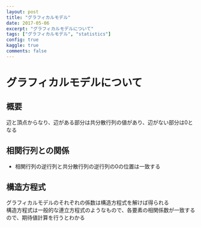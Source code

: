 ```yaml
---
layout: post
title: "グラフィカルモデル"
date: 2017-05-06
excerpt: "グラフィカルモデルについて"
tags: ["グラフィカルモデル", "statistics"]
config: true
kaggle: true
comments: false
---
```


# グラフィカルモデルについて

## 概要

辺と頂点からなり、辺がある部分は共分散行列の値があり、辺がない部分は0となる  

## 相関行列との関係
 - 相関行列の逆行列と共分散行列の逆行列の0の位置は一致する

## 構造方程式
グラフィカルモデルのそれぞれの係数は構造方程式を解けば得られる  
構造方程式は一般的な連立方程式のようなもので、各要素の相関係数が一致するので、期待値計算を行うとわかる  
